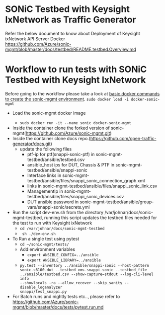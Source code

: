 # SONiC Testbed with Keysight IxNetwork as Traffic Generator
Refer the below document to know about Deployment of Keysight ixNetwork API Server Docker  
https://github.com/Azure/sonic-mgmt/blob/master/docs/testbed/README.testbed.Overview.md

# Workflow to run tests with SONiC Testbed with Keysight IxNetwork
Before going to the workflow please take a look at [basic docker commands to create the sonic-mgmt environment](DockerCommands.md).
<code>sudo docker load -i docker-sonic-mgmt</code> 

* Load the sonic-mgmt docker image
  <code>
  * sudo docker run -it --name sonic docker-sonic-mgmt</code>
* Inside the container clone the forked version of sonic-mgmt(https://github.com/Azure/sonic-mgmt.git)
* Inside the container clone docs repo.(https://github.com/open-traffic-generator/docs.git)
  * update the following files 
      - ptf-ip for ptf(snappi-sonic-ptf) in sonic-mgmt-testbed/ansible/testbed.csv 
      - ansible_host ips for DUT, Chassis & PTF in sonic-mgmt-testbed/ansible/snappi-sonic
      - Interface links in sonic-mgmt-testbed/ansible/files/snappi_sonic_connection_graph.xml
      - links in sonic-mgmt-testbed/ansible/files/snappi_sonic_link.csv
      - ManagementIp in sonic-mgmt-testbed/ansible/files/snappi_sonic_devices.csv
      - DUT ansible password in sonic-mgmt-testbed/ansible/group-vars/snappi-sonic/secrets.yml
* Run the script dev-env.sh from the directory /var/johnar/docs/sonic-mgmt-testbed, running this script
  updates the testbed files needed for the test to run with Keysight ixNetwork
  * <code>cd /var/johnar/docs/sonic-mgmt-testbed</code>
  * <code> sh ./dev-env.sh</code>
* To Run a single test using pytest
  * <code>cd ~/sonic-mgmt/tests/</code>
  * Add environment variables
    * <code>export ANSIBLE_CONFIG=../ansible</code>
    * <code>export ANSIBLE_LIBRARY=../ansible</code>
  * <code>py.test --inventory ../ansible/snappi-sonic --host-pattern sonic-s6100-dut --testbed vms-snappi-sonic --testbed_file ../ansible/testbed.csv --show-capture=stdout --log-cli-level info --showlocals -ra --allow_recover --skip_sanity --disable_loganalyzer snappi/test_snappi.py</code>
* For Batch runs and nightly tests etc.., please refer to https://github.com/Azure/sonic-mgmt/blob/master/docs/tests/pytest.run.md